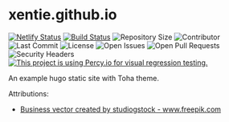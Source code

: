 # xentie.github.io

[![Netlify Status](https://api.netlify.com/api/v1/badges/b1b93b02-f278-440b-ae1b-304e9f4c4ab5/deploy-status)](https://app.netlify.com/sites/toha/deploys) [![Build Status](https://img.shields.io/endpoint.svg?url=https%3A%2F%2Factions-badge.atrox.dev%2Fxentie%2Fxentie.github.io%2Fbadge%3Fref%3Dmain&style=flat)](https://actions-badge.atrox.dev/xentie/xentie.github.io/goto?ref=main) ![Repository Size](https://img.shields.io/github/repo-size/xentie/xentie.github.io) ![Contributor](https://img.shields.io/github/contributors/xentie/xentie.github.io) ![Last Commit](https://img.shields.io/github/last-commit/xentie/xentie.github.io) ![License](https://img.shields.io/github/license/xentie/xentie.github.io) ![Open Issues](https://img.shields.io/github/issues/xentie/xentie.github.io?color=important) ![Open Pull Requests](https://img.shields.io/github/issues-pr/xentie/xentie.github.io?color=yellowgreen) ![Security Headers](https://img.shields.io/security-headers?url=https%3A%2F%2Fxentie.github.io%2F) [![This project is using Percy.io for visual regression testing.](https://percy.io/static/images/percy-badge.svg)](https://percy.io/b7cb60ab/xentie.github.io)

An example hugo static site with Toha theme.

Attributions:
- <a href='https://www.freepik.com/vectors/business'>Business vector created by studiogstock - www.freepik.com</a>
